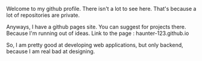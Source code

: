 
Welcome to my github profile. There isn't a lot to see here. That's because a lot of repositories are private.


Anyways, I have a github pages site. You can suggest for projects there. Because I'm running out of ideas.
Link to the page : haunter-123.github.io

So, I am pretty good at developing web applications, but only backend, because I am real bad at designing.


